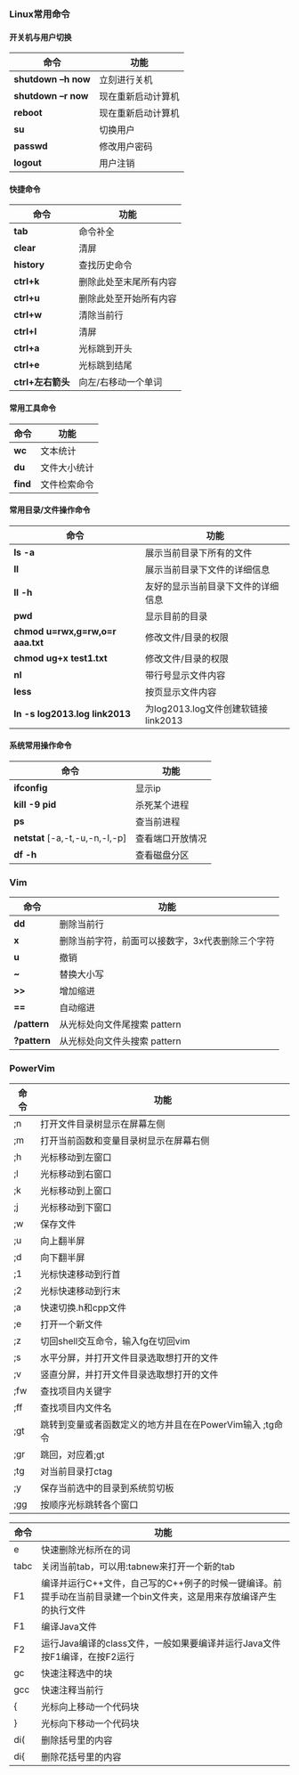 ### Linux常用命令

#### 开关机与用户切换

| 命令                | 功能               |
| ------------------- | ------------------ |
| **shutdown –h now** | 立刻进行关机       |
| **shutdown –r now** | 现在重新启动计算机 |
| **reboot**          | 现在重新启动计算机 |
| **su**              | 切换用户           |
| **passwd**          | 修改用户密码       |
| **logout**          | 用户注销           |

#### 快捷命令

| 命令              | 功能                   |
| ----------------- | ---------------------- |
| **tab**           | 命令补全               |
| **clear**         | 清屏                   |
| **history**       | 查找历史命令           |
| **ctrl+k**        | 删除此处至末尾所有内容 |
| **ctrl+u**        | 删除此处至开始所有内容 |
| **ctrl+w**        | 清除当前行             |
| **ctrl+l**        | 清屏                   |
| **ctrl+a**        | 光标跳到开头           |
| **ctrl+e**        | 光标跳到结尾           |
| **ctrl+左右箭头** | 向左/右移动一个单词    |

#### 常用工具命令

| 命令     | 功能         |
| -------- | ------------ |
| **wc**   | 文本统计     |
| **du**   | 文件大小统计 |
| **find** | 文件检索命令 |

#### 常用目录/文件操作命令

| 命令                             | 功能                                |
| -------------------------------- | ----------------------------------- |
| **ls -a**                        | 展示当前目录下所有的文件            |
| **ll**                           | 展示当前目录下文件的详细信息        |
| **ll -h**                        | 友好的显示当前目录下文件的详细信息  |
| **pwd**                          | 显示目前的目录                      |
| **chmod u=rwx,g=rw,o=r aaa.txt** | 修改文件/目录的权限                 |
| **chmod ug+x test1.txt**         | 修改文件/目录的权限                 |
| **nl**                           | 带行号显示文件内容                  |
| **less**                         | 按页显示文件内容                    |
| **ln -s log2013.log link2013**   | 为log2013.log文件创建软链接link2013 |

#### 系统常用操作命令

| 命令                            | 功能             |
| ------------------------------- | ---------------- |
| **ifconfig**                    | 显示ip           |
| **kill -9 pid**                 | 杀死某个进程     |
| **ps**                          | 查当前进程       |
| **netstat** [-a,-t,-u,-n,-l,-p] | 查看端口开放情况 |
| **df -h**                       | 查看磁盘分区     |

### Vim

| 命令         | 功能                                             |
| ------------ | ------------------------------------------------ |
| **dd**       | 删除当前行                                       |
| **x**        | 删除当前字符，前面可以接数字，3x代表删除三个字符 |
| **u**        | 撤销                                             |
| **~**        | 替换大小写                                       |
| **>>**       | 增加缩进                                         |
| **==**       | 自动缩进                                         |
| **/pattern** | 从光标处向文件尾搜索 pattern                     |
| **?pattern** | 从光标处向文件头搜索 pattern                     |

### PowerVim

| 命令 | 功能                                                     |
| ---- | -------------------------------------------------------- |
| ;n   | 打开文件目录树显示在屏幕左侧                             |
| ;m   | 打开当前函数和变量目录树显示在屏幕右侧                   |
| ;h   | 光标移动到左窗口                                         |
| ;l   | 光标移动到右窗口                                         |
| ;k   | 光标移动到上窗口                                         |
| ;j   | 光标移动到下窗口                                         |
| ;w   | 保存文件                                                 |
| ;u   | 向上翻半屏                                               |
| ;d   | 向下翻半屏                                               |
| ;1   | 光标快速移动到行首                                       |
| ;2   | 光标快速移动到行末                                       |
| ;a   | 快速切换.h和cpp文件                                      |
| ;e   | 打开一个新文件                                           |
| ;z   | 切回shell交互命令，输入fg在切回vim                       |
| ;s   | 水平分屏，并打开文件目录选取想打开的文件                 |
| ;v   | 竖直分屏，并打开文件目录选取想打开的文件                 |
| ;fw  | 查找项目内关键字                                         |
| ;ff  | 查找项目内文件名                                         |
| ;gt  | 跳转到变量或者函数定义的地方并且在在PowerVim输入 ;tg命令 |
| ;gr  | 跳回，对应着;gt                                          |
| ;tg  | 对当前目录打ctag                                         |
| ;y   | 保存当前选中的目录到系统剪切板                           |
| ;gg  | 按顺序光标跳转各个窗口                                   |

| 命令 | 功能                                                         |
| ---- | ------------------------------------------------------------ |
| e    | 快速删除光标所在的词                                         |
| tabc | 关闭当前tab，可以用:tabnew来打开一个新的tab                  |
| F1   | 编译并运行C++文件，自己写的C++例子的时候一键编译。前提手动在当前目录建一个bin文件夹，这是用来存放编译产生的执行文件 |
| F1   | 编译Java文件                                                 |
| F2   | 运行Java编译的class文件，一般如果要编译并运行Java文件 按F1编译，在按F2运行 |
| gc   | 快速注释选中的块                                             |
| gcc  | 快速注释当前行                                               |
| {    | 光标向上移动一个代码块                                       |
| }    | 光标向下移动一个代码块                                       |
| di(  | 删除括号里的内容                                             |
| di{  | 删除花括号里的内容                                           |